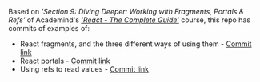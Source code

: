 Based on *'Section 9: Diving Deeper: Working with Fragments, Portals & Refs'* of Academind's *['React - The Complete Guide'](https://acad.link/reactjs)* course, this repo has commits of examples of:

* React fragments, and the three different ways of using them - [Commit link](https://github.com/jro31/react-fragments-portals-and-refs/commit/b7c4a545252921287298119ef078590bd2d40a43)
* React portals - [Commit link](https://github.com/jro31/react-fragments-portals-and-refs/commit/df9e71d39e0ea3deeb8676059c4bf9a261aeb827)
* Using refs to read values - [Commit link](https://github.com/jro31/react-fragments-portals-and-refs/commit/609d5a10f6b2b9dd7d45a09ab413f8962907fb1e)
